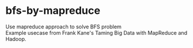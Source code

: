 # bfs-by-mapreduce
Use mapreduce approach to solve BFS problem<br/>
Example usecase from Frank Kane's Taming Big Data with MapReduce and Hadoop.
